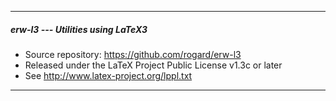 -----------------------------------------------------------------
##### erw-l3 ---  Utilities using LaTeX3
- Source repository: https://github.com/rogard/erw-l3
- Released under the LaTeX Project Public License v1.3c or later
- See http://www.latex-project.org/lppl.txt
-----------------------------------------------------------------

